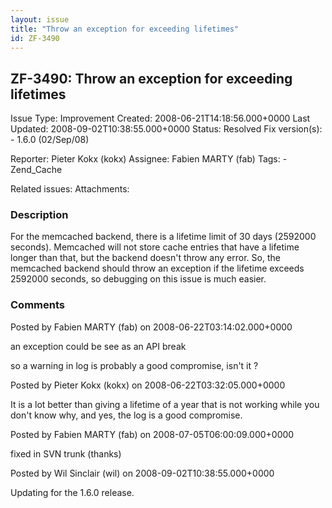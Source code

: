 ```yaml
---
layout: issue
title: "Throw an exception for exceeding lifetimes"
id: ZF-3490
---
```


ZF-3490: Throw an exception for exceeding lifetimes
---------------------------------------------------

 Issue Type: Improvement Created: 2008-06-21T14:18:56.000+0000 Last Updated: 2008-09-02T10:38:55.000+0000 Status: Resolved Fix version(s): - 1.6.0 (02/Sep/08)
 
 Reporter:  Pieter Kokx (kokx)  Assignee:  Fabien MARTY (fab)  Tags: - Zend\_Cache
 
 Related issues: 
 Attachments: 
### Description

For the memcached backend, there is a lifetime limit of 30 days (2592000 seconds). Memcached will not store cache entries that have a lifetime longer than that, but the backend doesn't throw any error. So, the memcached backend should throw an exception if the lifetime exceeds 2592000 seconds, so debugging on this issue is much easier.

 

 

### Comments

Posted by Fabien MARTY (fab) on 2008-06-22T03:14:02.000+0000

an exception could be see as an API break

so a warning in log is probably a good compromise, isn't it ?

 

 

Posted by Pieter Kokx (kokx) on 2008-06-22T03:32:05.000+0000

It is a lot better than giving a lifetime of a year that is not working while you don't know why, and yes, the log is a good compromise.

 

 

Posted by Fabien MARTY (fab) on 2008-07-05T06:00:09.000+0000

fixed in SVN trunk (thanks)

 

 

Posted by Wil Sinclair (wil) on 2008-09-02T10:38:55.000+0000

Updating for the 1.6.0 release.

 

 